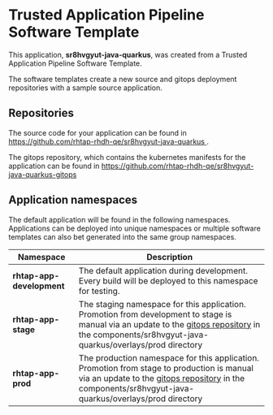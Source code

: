 # Trusted Application Pipeline Software Template

This application, **sr8hvgyut-java-quarkus**, was created from a Trusted Application Pipeline Software Template.

The software templates create a new source and gitops deployment repositories with a sample source application. 

## Repositories

The source code for your application can be found in [https://github.com/rhtap-rhdh-qe/sr8hvgyut-java-quarkus ](https://github.com/rhtap-rhdh-qe/sr8hvgyut-java-quarkus ).
 
The gitops repository, which contains the kubernetes manifests for the application can be found in 
[https://github.com/rhtap-rhdh-qe/sr8hvgyut-java-quarkus-gitops ](https://github.com/rhtap-rhdh-qe/sr8hvgyut-java-quarkus-gitops ) 

## Application namespaces 

The default application will be found in the following namespaces. Applications can be deployed into unique namespaces or multiple software templates can also bet generated into the same group namespaces.  

|  Namespace   |  Description   |  
| -------- | -------- |   
| **rhtap-app-development** | The default application during development. Every build will be deployed to this namespace for testing. | 
| **rhtap-app-stage** | The staging namespace for this application. Promotion from development to stage is manual via an update to the [gitops repository](https://github.com/rhtap-rhdh-qe/sr8hvgyut-java-quarkus-gitops ) in the components/sr8hvgyut-java-quarkus/overlays/prod directory |  
| **rhtap-app-prod** | The production namespace for this application. Promotion from stage to production is manual via an update to the [gitops repository](https://github.com/rhtap-rhdh-qe/sr8hvgyut-java-quarkus-gitops ) in the components/sr8hvgyut-java-quarkus/overlays/prod directory | 